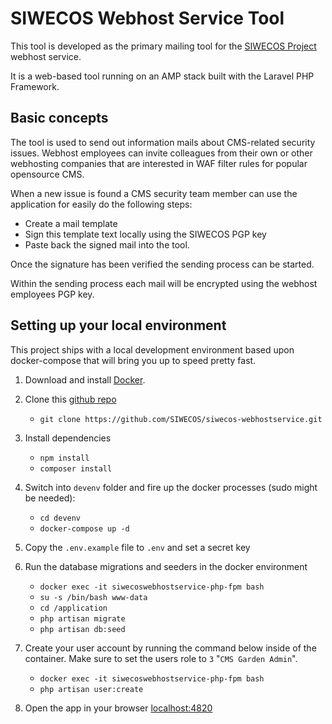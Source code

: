 # SIWECOS Webhost Service Tool

This tool is developed as the primary mailing tool for the [SIWECOS Project](http://www.siwecos.de/) webhost service.

It is a web-based tool running on an AMP stack built with the Laravel PHP Framework.

## Basic concepts
The tool is used to send out information mails about CMS-related security issues.
Webhost employees can invite colleagues from their own or other webhosting companies
that are interested in WAF filter rules for popular opensource CMS.

When a new issue is found a CMS security team member can use the application for easily do the following steps: 

* Create a mail template
* Sign this template text locally using the SIWECOS PGP key
* Paste back the signed mail into the tool.

Once the signature has been verified the sending process can be started.

Within the sending process each mail will be encrypted using the webhost employees PGP key.

## Setting up your local environment

This project ships with a local development environment based upon docker-compose 
that will bring you up to speed pretty fast.

1. Download and install [Docker](https://www.docker.com/).

2. Clone this [github repo](https://github.com/SIWECOS/siwecos-webhostservice)

    * `git clone https://github.com/SIWECOS/siwecos-webhostservice.git`

3. Install dependencies

    * `npm install`
    * `composer install`

4. Switch into `devenv` folder and fire up the docker processes (sudo might be needed):

    * `cd devenv`
    * `docker-compose up -d`

5. Copy the `.env.example` file to `.env` and set a secret key

6. Run the database migrations and seeders in the docker environment

    * `docker exec -it siwecoswebhostservice-php-fpm bash`
    * `su -s /bin/bash www-data`
    * `cd /application`
    * `php artisan migrate`
    * `php artisan db:seed`

7. Create your user account by running the command below inside of the container.
Make sure to set the users role to `3` "`CMS Garden Admin`".

    * `docker exec -it siwecoswebhostservice-php-fpm bash`
    * `php artisan user:create`

8. Open the app in your browser [localhost:4820](localhost:4820)
